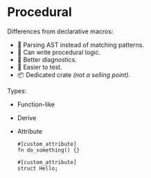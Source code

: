 # Procedural

Differences from declarative macros:

* 🌲 Parsing AST instead of matching patterns.
* 🔺 Can write procedural logic.
* 🦀 Better diagnostics.
* 💯 Easier to test.
* 📦 Dedicated crate *(not a selling point)*.

Types:

* Function-like
* Derive
* Attribute

    ```rust,ignore
    #[custom_attribute]
    fn do_something() {}

    #[custom_attribute]
    struct Hello;
    ```
